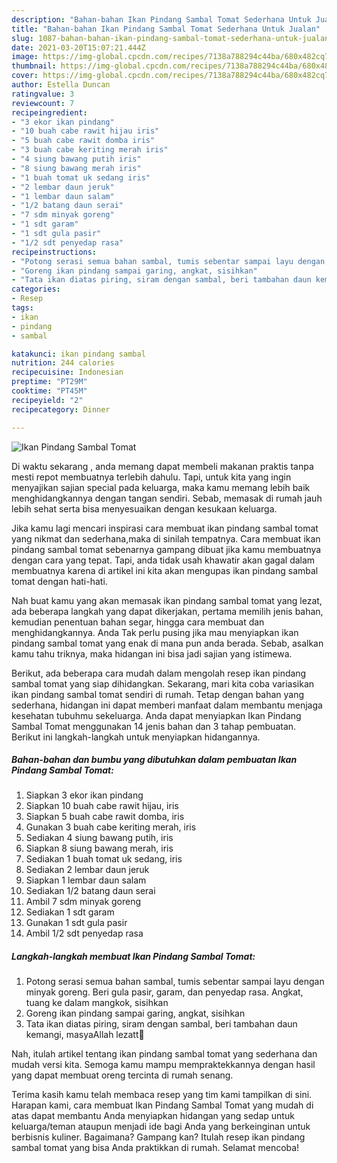 ```yaml
---
description: "Bahan-bahan Ikan Pindang Sambal Tomat Sederhana Untuk Jualan"
title: "Bahan-bahan Ikan Pindang Sambal Tomat Sederhana Untuk Jualan"
slug: 1087-bahan-bahan-ikan-pindang-sambal-tomat-sederhana-untuk-jualan
date: 2021-03-20T15:07:21.444Z
image: https://img-global.cpcdn.com/recipes/7138a788294c44ba/680x482cq70/ikan-pindang-sambal-tomat-foto-resep-utama.jpg
thumbnail: https://img-global.cpcdn.com/recipes/7138a788294c44ba/680x482cq70/ikan-pindang-sambal-tomat-foto-resep-utama.jpg
cover: https://img-global.cpcdn.com/recipes/7138a788294c44ba/680x482cq70/ikan-pindang-sambal-tomat-foto-resep-utama.jpg
author: Estella Duncan
ratingvalue: 3
reviewcount: 7
recipeingredient:
- "3 ekor ikan pindang"
- "10 buah cabe rawit hijau iris"
- "5 buah cabe rawit domba iris"
- "3 buah cabe keriting merah iris"
- "4 siung bawang putih iris"
- "8 siung bawang merah iris"
- "1 buah tomat uk sedang iris"
- "2 lembar daun jeruk"
- "1 lembar daun salam"
- "1/2 batang daun serai"
- "7 sdm minyak goreng"
- "1 sdt garam"
- "1 sdt gula pasir"
- "1/2 sdt penyedap rasa"
recipeinstructions:
- "Potong serasi semua bahan sambal, tumis sebentar sampai layu dengan minyak goreng. Beri gula pasir, garam, dan penyedap rasa. Angkat, tuang ke dalam mangkok, sisihkan"
- "Goreng ikan pindang sampai garing, angkat, sisihkan"
- "Tata ikan diatas piring, siram dengan sambal, beri tambahan daun kemangi, masyaAllah lezatt🤤"
categories:
- Resep
tags:
- ikan
- pindang
- sambal

katakunci: ikan pindang sambal 
nutrition: 244 calories
recipecuisine: Indonesian
preptime: "PT29M"
cooktime: "PT45M"
recipeyield: "2"
recipecategory: Dinner

---
```



![Ikan Pindang Sambal Tomat](https://img-global.cpcdn.com/recipes/7138a788294c44ba/680x482cq70/ikan-pindang-sambal-tomat-foto-resep-utama.jpg)

Di waktu  sekarang , anda memang dapat membeli makanan praktis tanpa mesti repot membuatnya terlebih dahulu. Tapi, untuk kita yang ingin menyajikan sajian special pada keluarga, maka kamu memang lebih baik menghidangkannya dengan tangan sendiri. Sebab, memasak di rumah jauh lebih sehat serta bisa menyesuaikan dengan kesukaan keluarga.

Jika kamu lagi mencari inspirasi cara membuat ikan pindang sambal tomat yang nikmat dan sederhana,maka di sinilah tempatnya. Cara membuat ikan pindang sambal tomat  sebenarnya gampang dibuat jika kamu membuatnya dengan cara yang tepat. Tapi, anda tidak usah khawatir akan gagal dalam membuatnya 
karena di artikel ini kita akan mengupas ikan pindang sambal tomat dengan hati-hati.  



Nah buat kamu yang akan memasak ikan pindang sambal tomat yang lezat, ada beberapa langkah yang dapat dikerjakan, pertama memilih jenis bahan, kemudian penentuan bahan segar, hingga cara membuat dan menghidangkannya. Anda Tak perlu pusing jika mau menyiapkan ikan pindang sambal tomat yang enak di mana pun anda berada. Sebab, asalkan kamu  tahu triknya, maka hidangan ini bisa jadi sajian yang istimewa.

Berikut, ada beberapa cara mudah dalam mengolah resep ikan pindang sambal tomat yang siap dihidangkan. Sekarang, mari kita coba variasikan ikan pindang sambal tomat sendiri di rumah. Tetap dengan bahan yang sederhana, hidangan ini dapat memberi manfaat dalam membantu menjaga kesehatan tubuhmu sekeluarga. Anda dapat menyiapkan Ikan Pindang Sambal Tomat menggunakan 14 jenis bahan dan 3 tahap pembuatan. Berikut ini langkah-langkah untuk menyiapkan hidangannya.

<!--inarticleads1-->

##### Bahan-bahan dan bumbu yang dibutuhkan dalam pembuatan Ikan Pindang Sambal Tomat:

1. Siapkan 3 ekor ikan pindang
1. Siapkan 10 buah cabe rawit hijau, iris
1. Siapkan 5 buah cabe rawit domba, iris
1. Gunakan 3 buah cabe keriting merah, iris
1. Sediakan 4 siung bawang putih, iris
1. Siapkan 8 siung bawang merah, iris
1. Sediakan 1 buah tomat uk sedang, iris
1. Sediakan 2 lembar daun jeruk
1. Siapkan 1 lembar daun salam
1. Sediakan 1/2 batang daun serai
1. Ambil 7 sdm minyak goreng
1. Sediakan 1 sdt garam
1. Gunakan 1 sdt gula pasir
1. Ambil 1/2 sdt penyedap rasa




<!--inarticleads2-->

##### Langkah-langkah membuat Ikan Pindang Sambal Tomat:

1. Potong serasi semua bahan sambal, tumis sebentar sampai layu dengan minyak goreng. Beri gula pasir, garam, dan penyedap rasa. Angkat, tuang ke dalam mangkok, sisihkan
1. Goreng ikan pindang sampai garing, angkat, sisihkan
1. Tata ikan diatas piring, siram dengan sambal, beri tambahan daun kemangi, masyaAllah lezatt🤤




Nah, itulah artikel tentang  ikan pindang sambal tomat  yang sederhana dan mudah versi kita. Semoga kamu mampu mempraktekkannya dengan hasil yang dapat membuat oreng tercinta di rumah senang. 

Terima kasih kamu telah membaca resep yang tim kami tampilkan di sini. Harapan kami, cara membuat  Ikan Pindang Sambal Tomat yang mudah di atas dapat membantu Anda menyiapkan hidangan yang sedap untuk keluarga/teman ataupun menjadi ide bagi Anda yang berkeinginan untuk berbisnis kuliner. Bagaimana? Gampang kan? Itulah resep ikan pindang sambal tomat yang bisa Anda praktikkan di rumah. Selamat mencoba!

